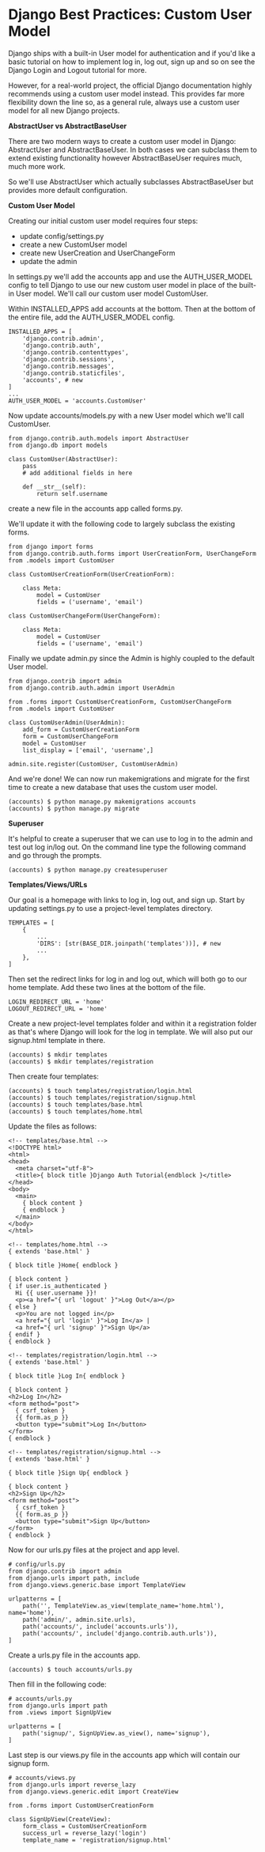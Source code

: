 # Django Best Practices: Custom User Model

Django ships with a built-in User model for authentication and if you'd like a basic tutorial on how to implement log in, log out, sign up and so on see the Django Login and Logout tutorial for more.

However, for a real-world project, the official Django documentation highly recommends using a custom user model instead. This provides far more flexibility down the line so, as a general rule, always use a custom user model for all new Django projects.

**AbstractUser vs AbstractBaseUser**

There are two modern ways to create a custom user model in Django: AbstractUser and AbstractBaseUser. In both cases we can subclass them to extend existing functionality however AbstractBaseUser requires much, much more work.

So we'll use AbstractUser which actually subclasses AbstractBaseUser but provides more default configuration.

**Custom User Model**

Creating our initial custom user model requires four steps:

* update config/settings.py
* create a new CustomUser model
* create new UserCreation and UserChangeForm
* update the admin

In settings.py we'll add the accounts app and use the AUTH_USER_MODEL config to tell Django to use our new custom user model in place of the built-in User model. We'll call our custom user model CustomUser.

Within INSTALLED_APPS add accounts at the bottom. Then at the bottom of the entire file, add the AUTH_USER_MODEL config.

```
INSTALLED_APPS = [
    'django.contrib.admin',
    'django.contrib.auth',
    'django.contrib.contenttypes',
    'django.contrib.sessions',
    'django.contrib.messages',
    'django.contrib.staticfiles',
    'accounts', # new
]
...
AUTH_USER_MODEL = 'accounts.CustomUser'
```

Now update accounts/models.py with a new User model which we'll call CustomUser.

```
from django.contrib.auth.models import AbstractUser
from django.db import models

class CustomUser(AbstractUser):
    pass
    # add additional fields in here

    def __str__(self):
        return self.username
```

create a new file in the accounts app called forms.py.


We'll update it with the following code to largely subclass the existing forms.

```
from django import forms
from django.contrib.auth.forms import UserCreationForm, UserChangeForm
from .models import CustomUser

class CustomUserCreationForm(UserCreationForm):

    class Meta:
        model = CustomUser
        fields = ('username', 'email')

class CustomUserChangeForm(UserChangeForm):

    class Meta:
        model = CustomUser
        fields = ('username', 'email')
```


Finally we update admin.py since the Admin is highly coupled to the default User model.

```
from django.contrib import admin
from django.contrib.auth.admin import UserAdmin

from .forms import CustomUserCreationForm, CustomUserChangeForm
from .models import CustomUser

class CustomUserAdmin(UserAdmin):
    add_form = CustomUserCreationForm
    form = CustomUserChangeForm
    model = CustomUser
    list_display = ['email', 'username',]

admin.site.register(CustomUser, CustomUserAdmin)
```


And we're done! We can now run makemigrations and migrate for the first time to create a new database that uses the custom user model.

```
(accounts) $ python manage.py makemigrations accounts
(accounts) $ python manage.py migrate
```


**Superuser**

It's helpful to create a superuser that we can use to log in to the admin and test out log in/log out. On the command line type the following command and go through the prompts.

```
(accounts) $ python manage.py createsuperuser
```

**Templates/Views/URLs**

Our goal is a homepage with links to log in, log out, and sign up. Start by updating settings.py to use a project-level templates directory.

```
TEMPLATES = [
    {
        ...
        'DIRS': [str(BASE_DIR.joinpath('templates'))], # new
        ...
    },
]
```

Then set the redirect links for log in and log out, which will both go to our home template. Add these two lines at the bottom of the file.

```
LOGIN_REDIRECT_URL = 'home'
LOGOUT_REDIRECT_URL = 'home'
```

Create a new project-level templates folder and within it a registration folder as that's where Django will look for the log in template. We will also put our signup.html template in there.

```
(accounts) $ mkdir templates
(accounts) $ mkdir templates/registration
```

Then create four templates:

```
(accounts) $ touch templates/registration/login.html
(accounts) $ touch templates/registration/signup.html
(accounts) $ touch templates/base.html
(accounts) $ touch templates/home.html
```


Update the files as follows:

```
<!-- templates/base.html -->
<!DOCTYPE html>
<html>
<head>
  <meta charset="utf-8">
  <title>{ block title }Django Auth Tutorial{endblock }</title>
</head>
<body>
  <main>
    { block content }
    { endblock }
  </main>
</body>
</html>
```

```
<!-- templates/home.html -->
{ extends 'base.html' }

{ block title }Home{ endblock }

{ block content }
{ if user.is_authenticated }
  Hi {{ user.username }}!
  <p><a href="{ url 'logout' }">Log Out</a></p>
{ else }
  <p>You are not logged in</p>
  <a href="{ url 'login' }">Log In</a> |
  <a href="{ url 'signup' }">Sign Up</a>
{ endif }
{ endblock }
```


```
<!-- templates/registration/login.html -->
{ extends 'base.html' }

{ block title }Log In{ endblock }

{ block content }
<h2>Log In</h2>
<form method="post">
  { csrf_token }
  {{ form.as_p }}
  <button type="submit">Log In</button>
</form>
{ endblock }
```

```
<!-- templates/registration/signup.html -->
{ extends 'base.html' }

{ block title }Sign Up{ endblock }

{ block content }
<h2>Sign Up</h2>
<form method="post">
  { csrf_token }
  {{ form.as_p }}
  <button type="submit">Sign Up</button>
</form>
{ endblock }
```


Now for our urls.py files at the project and app level.

```
# config/urls.py
from django.contrib import admin
from django.urls import path, include
from django.views.generic.base import TemplateView

urlpatterns = [
    path('', TemplateView.as_view(template_name='home.html'), name='home'),
    path('admin/', admin.site.urls),
    path('accounts/', include('accounts.urls')),
    path('accounts/', include('django.contrib.auth.urls')),
]
```

Create a urls.py file in the accounts app.


```
(accounts) $ touch accounts/urls.py
```


Then fill in the following code:

```
# accounts/urls.py
from django.urls import path
from .views import SignUpView

urlpatterns = [
    path('signup/', SignUpView.as_view(), name='signup'),
]
```


Last step is our views.py file in the accounts app which will contain our signup form.

```
# accounts/views.py
from django.urls import reverse_lazy
from django.views.generic.edit import CreateView

from .forms import CustomUserCreationForm

class SignUpView(CreateView):
    form_class = CustomUserCreationForm
    success_url = reverse_lazy('login')
    template_name = 'registration/signup.html'
```

